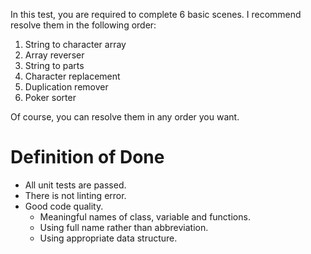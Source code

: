 In this test, you are required to complete 6 basic scenes. I recommend resolve them in the following order:

1. String to character array
1. Array reverser
1. String to parts
1. Character replacement
1. Duplication remover
1. Poker sorter

Of course, you can resolve them in any order you want.

# Definition of Done

* All unit tests are passed.
* There is not linting error.
* Good code quality.
    * Meaningful names of class, variable and functions.
    * Using full name rather than abbreviation.
    * Using appropriate data structure.